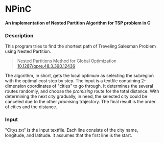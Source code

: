# NPinC
#### An implementation of Nested Partition Algorithm for TSP problem in C  

### Description
This program tries to find the shortest path of Treveling Salesman Problem using Nested Partition.
> Nested Partitions Method for Global Optimization  
> [10.1287/opre.48.3.390.12436](https://pubsonline.informs.org/doi/10.1287/opre.48.3.390.12436)  

The algorithm, in short, gets the local optimum as selecting the subregion with the optimal cost step by step. The input is a textfile containing 2-dimension coordinates of "cities" to go through. It determines the several routes randomly, and choose the _promising_ route for the total distance. With determining the next city gradually, in need, the selected city could be canceled due to the other _promising_ trajectory. The final result is the order of cities and the distance.  
  
### Input
"Citys.txt" is the input textfile. Each line consists of the city name, longitude, and latitude. It assumes that the first line is the start.  
  
